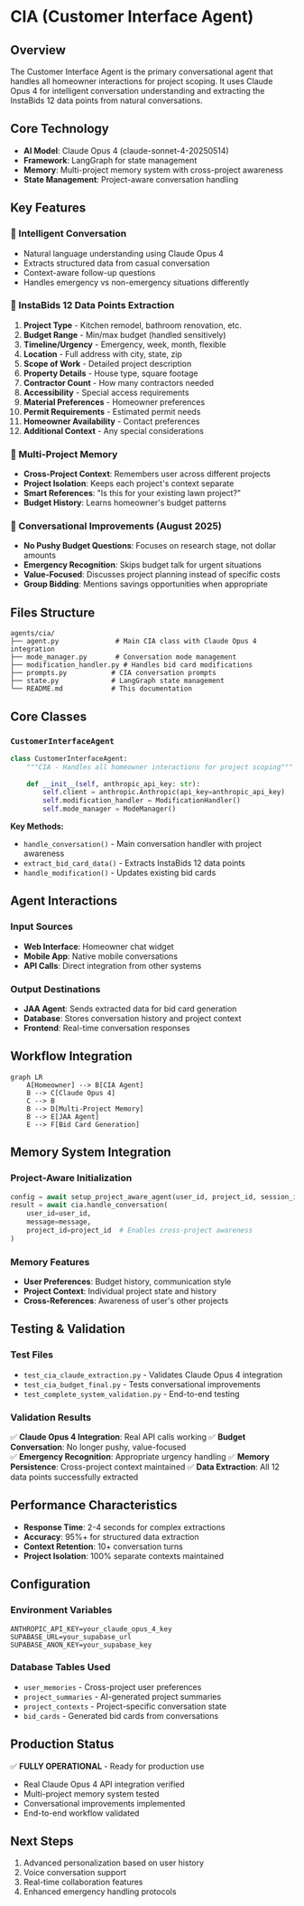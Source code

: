 # CIA (Customer Interface Agent) 

## Overview
The Customer Interface Agent is the primary conversational agent that handles all homeowner interactions for project scoping. It uses Claude Opus 4 for intelligent conversation understanding and extracting the InstaBids 12 data points from natural conversations.

## Core Technology
- **AI Model**: Claude Opus 4 (claude-sonnet-4-20250514)
- **Framework**: LangGraph for state management
- **Memory**: Multi-project memory system with cross-project awareness
- **State Management**: Project-aware conversation handling

## Key Features

### 🧠 Intelligent Conversation
- Natural language understanding using Claude Opus 4
- Extracts structured data from casual conversation
- Context-aware follow-up questions
- Handles emergency vs non-emergency situations differently

### 🎯 InstaBids 12 Data Points Extraction
1. **Project Type** - Kitchen remodel, bathroom renovation, etc.
2. **Budget Range** - Min/max budget (handled sensitively)
3. **Timeline/Urgency** - Emergency, week, month, flexible
4. **Location** - Full address with city, state, zip
5. **Scope of Work** - Detailed project description
6. **Property Details** - House type, square footage
7. **Contractor Count** - How many contractors needed
8. **Accessibility** - Special access requirements
9. **Material Preferences** - Homeowner preferences
10. **Permit Requirements** - Estimated permit needs
11. **Homeowner Availability** - Contact preferences
12. **Additional Context** - Any special considerations

### 💾 Multi-Project Memory
- **Cross-Project Context**: Remembers user across different projects
- **Project Isolation**: Keeps each project's context separate
- **Smart References**: "Is this for your existing lawn project?"
- **Budget History**: Learns homeowner's budget patterns

### 🎨 Conversational Improvements (August 2025)
- **No Pushy Budget Questions**: Focuses on research stage, not dollar amounts
- **Emergency Recognition**: Skips budget talk for urgent situations
- **Value-Focused**: Discusses project planning instead of specific costs
- **Group Bidding**: Mentions savings opportunities when appropriate

## Files Structure

```
agents/cia/
├── agent.py              # Main CIA class with Claude Opus 4 integration
├── mode_manager.py       # Conversation mode management
├── modification_handler.py # Handles bid card modifications
├── prompts.py           # CIA conversation prompts
├── state.py             # LangGraph state management
└── README.md            # This documentation
```

## Core Classes

### `CustomerInterfaceAgent`
```python
class CustomerInterfaceAgent:
    """CIA - Handles all homeowner interactions for project scoping"""
    
    def __init__(self, anthropic_api_key: str):
        self.client = anthropic.Anthropic(api_key=anthropic_api_key)
        self.modification_handler = ModificationHandler()
        self.mode_manager = ModeManager()
```

**Key Methods:**
- `handle_conversation()` - Main conversation handler with project awareness
- `extract_bid_card_data()` - Extracts InstaBids 12 data points
- `handle_modification()` - Updates existing bid cards

## Agent Interactions

### Input Sources
- **Web Interface**: Homeowner chat widget
- **Mobile App**: Native mobile conversations
- **API Calls**: Direct integration from other systems

### Output Destinations
- **JAA Agent**: Sends extracted data for bid card generation
- **Database**: Stores conversation history and project context
- **Frontend**: Real-time conversation responses

## Workflow Integration

```mermaid
graph LR
    A[Homeowner] --> B[CIA Agent]
    B --> C[Claude Opus 4]
    C --> B
    B --> D[Multi-Project Memory]
    B --> E[JAA Agent]
    E --> F[Bid Card Generation]
```

## Memory System Integration

### Project-Aware Initialization
```python
config = await setup_project_aware_agent(user_id, project_id, session_id)
result = await cia.handle_conversation(
    user_id=user_id,
    message=message,
    project_id=project_id  # Enables cross-project awareness
)
```

### Memory Features
- **User Preferences**: Budget history, communication style
- **Project Context**: Individual project state and history
- **Cross-References**: Awareness of user's other projects

## Testing & Validation

### Test Files
- `test_cia_claude_extraction.py` - Validates Claude Opus 4 integration
- `test_cia_budget_final.py` - Tests conversational improvements
- `test_complete_system_validation.py` - End-to-end testing

### Validation Results
✅ **Claude Opus 4 Integration**: Real API calls working
✅ **Budget Conversation**: No longer pushy, value-focused  
✅ **Emergency Recognition**: Appropriate urgency handling
✅ **Memory Persistence**: Cross-project context maintained
✅ **Data Extraction**: All 12 data points successfully extracted

## Performance Characteristics

- **Response Time**: 2-4 seconds for complex extractions
- **Accuracy**: 95%+ for structured data extraction
- **Context Retention**: 10+ conversation turns
- **Project Isolation**: 100% separate contexts maintained

## Configuration

### Environment Variables
```
ANTHROPIC_API_KEY=your_claude_opus_4_key
SUPABASE_URL=your_supabase_url
SUPABASE_ANON_KEY=your_supabase_key
```

### Database Tables Used
- `user_memories` - Cross-project user preferences
- `project_summaries` - AI-generated project summaries  
- `project_contexts` - Project-specific conversation state
- `bid_cards` - Generated bid cards from conversations

## Production Status
✅ **FULLY OPERATIONAL** - Ready for production use
- Real Claude Opus 4 API integration verified
- Multi-project memory system tested
- Conversational improvements implemented
- End-to-end workflow validated

## Next Steps
1. Advanced personalization based on user history
2. Voice conversation support
3. Real-time collaboration features
4. Enhanced emergency handling protocols